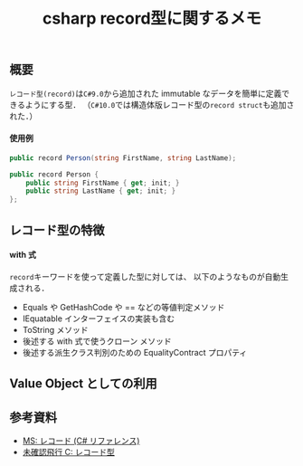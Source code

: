 ﻿---
title: "csharp record型に関するメモ"
tags:
  - csharp
updated_at: ""
id: 90e26aac-e5b7-47ba-93d9-eda36ae7fc10
---

## 概要

`レコード型(record)`は`C#9.0`から追加された immutable なデータを簡単に定義できるようにする型．
（`C#10.0`では構造体版レコード型の`record struct`も追加された．）

#### 使用例

```.cs
public record Person(string FirstName, string LastName);
```

```.cs
public record Person {
    public string FirstName { get; init; }
    public string LastName { get; init; }
};
```

## レコード型の特徴

####

####

#### with 式

`record`キーワードを使って定義した型に対しては、 以下のようなものが自動生成される．

- Equals や GetHashCode や == などの等値判定メソッド
- IEquatable<T> インターフェイスの実装も含む
- ToString メソッド
- 後述する with 式で使うクローン メソッド
- 後述する派生クラス判別のための EqualityContract プロパティ

## Value Object としての利用

##

## 参考資料

- [MS: レコード (C# リファレンス)](https://learn.microsoft.com/ja-jp/dotnet/csharp/language-reference/builtin-types/record)
- [未確認飛行 C: レコード型](https://ufcpp.net/study/csharp/datatype/record/)
